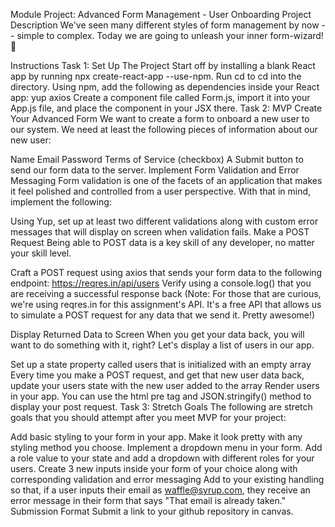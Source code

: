 Module Project: Advanced Form Management - User Onboarding
Project Description
We've seen many different styles of form management by now -- simple to complex. Today we are going to unleash your inner form-wizard! 🧙

Instructions
Task 1: Set Up The Project
 Start off by installing a blank React app by running npx create-react-app <app-name> --use-npm.
 Run cd <app-name> to cd into the <app-name> directory.
 Using npm, add the following as dependencies inside your React app:
yup
axios
 Create a component file called Form.js, import it into your App.js file, and place the component in your JSX there.
Task 2: MVP
Create Your Advanced Form
We want to create a form to onboard a new user to our system. We need at least the following pieces of information about our new user:

 Name
 Email
 Password
 Terms of Service (checkbox)
 A Submit button to send our form data to the server.
Implement Form Validation and Error Messaging
Form validation is one of the facets of an application that makes it feel polished and controlled from a user perspective. With that in mind, implement the following:

 Using Yup, set up at least two different validations along with custom error messages that will display on screen when validation fails.
Make a POST Request
Being able to POST data is a key skill of any developer, no matter your skill level.

 Craft a POST request using axios that sends your form data to the following endpoint: https://reqres.in/api/users
 Verify using a console.log() that you are receiving a successful response back
(Note: For those that are curious, we're using reqres.in for this assignment's API. It's a free API that allows us to simulate a POST request for any data that we send it. Pretty awesome!)

Display Returned Data to Screen
When you get your data back, you will want to do something with it, right? Let's display a list of users in our app.

 Set up a state property called users that is initialized with an empty array
 Every time you make a POST request, and get that new user data back, update your users state with the new user added to the array
 Render users in your app. You can use the html pre tag and JSON.stringify() method to display your post request.
Task 3: Stretch Goals
The following are stretch goals that you should attempt after you meet MVP for your project:

 Add basic styling to your form in your app. Make it look pretty with any styling method you choose.
 Implement a dropdown menu in your form. Add a role value to your state and add a dropdown with different roles for your users.
 Create 3 new inputs inside your form of your choice along with corresponding validation and error messaging
 Add to your existing handling so that, if a user inputs their email as waffle@syrup.com, they receive an error message in their form that says "That email is already taken."
Submission Format
 Submit a link to your github repository in canvas.
